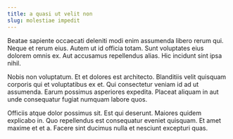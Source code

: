 ```yaml
---
title: a quasi ut velit non
slug: molestiae impedit
---
```


Beatae sapiente occaecati deleniti modi enim assumenda libero rerum qui. Neque et rerum eius. Autem ut id officia totam. Sunt voluptates eius dolorem omnis ex. Aut accusamus repellendus alias. Hic incidunt sint ipsa nihil.

Nobis non voluptatum. Et et dolores est architecto. Blanditiis velit quisquam corporis qui et voluptatibus ex et. Qui consectetur veniam id ad ut assumenda. Earum possimus asperiores expedita. Placeat aliquam in aut unde consequatur fugiat numquam labore quos.

Officiis atque dolor possimus sit. Est qui deserunt. Maiores quidem explicabo in. Quo repellendus est consequatur eveniet quisquam. Et amet maxime et et a. Facere sint ducimus nulla et nesciunt excepturi quas.
